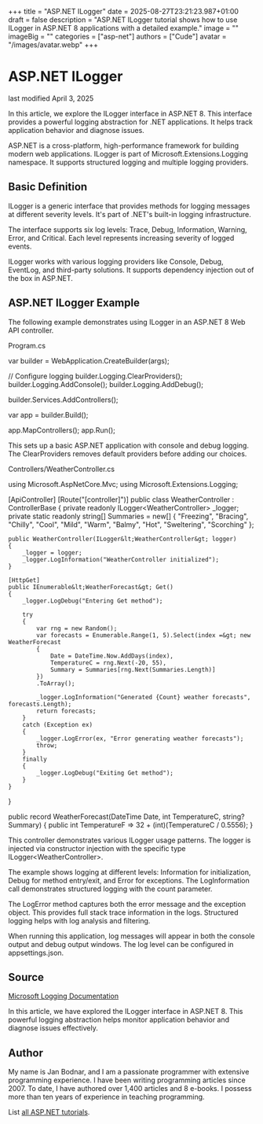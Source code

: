 +++
title = "ASP.NET ILogger"
date = 2025-08-27T23:21:23.987+01:00
draft = false
description = "ASP.NET ILogger tutorial shows how to use ILogger in ASP.NET 8 applications with a detailed example."
image = ""
imageBig = ""
categories = ["asp-net"]
authors = ["Cude"]
avatar = "/images/avatar.webp"
+++

# ASP.NET ILogger

last modified April 3, 2025

In this article, we explore the ILogger interface in ASP.NET 8. This interface
provides a powerful logging abstraction for .NET applications. It helps track
application behavior and diagnose issues.

ASP.NET is a cross-platform, high-performance framework for building modern web
applications. ILogger is part of Microsoft.Extensions.Logging namespace. It
supports structured logging and multiple logging providers.

## Basic Definition

ILogger is a generic interface that provides methods for logging messages at
different severity levels. It's part of .NET's built-in logging infrastructure.

The interface supports six log levels: Trace, Debug, Information, Warning,
Error, and Critical. Each level represents increasing severity of logged events.

ILogger works with various logging providers like Console, Debug, EventLog, and
third-party solutions. It supports dependency injection out of the box in ASP.NET.

## ASP.NET ILogger Example

The following example demonstrates using ILogger in an ASP.NET 8 Web API
controller.

Program.cs
  

var builder = WebApplication.CreateBuilder(args);

// Configure logging
builder.Logging.ClearProviders();
builder.Logging.AddConsole();
builder.Logging.AddDebug();

builder.Services.AddControllers();

var app = builder.Build();

app.MapControllers();
app.Run();

This sets up a basic ASP.NET application with console and debug logging. The
ClearProviders removes default providers before adding our choices.

Controllers/WeatherController.cs
  

using Microsoft.AspNetCore.Mvc;
using Microsoft.Extensions.Logging;

[ApiController]
[Route("[controller]")]
public class WeatherController : ControllerBase
{
    private readonly ILogger&lt;WeatherController&gt; _logger;
    private static readonly string[] Summaries = new[]
    {
        "Freezing", "Bracing", "Chilly", "Cool", "Mild",
        "Warm", "Balmy", "Hot", "Sweltering", "Scorching"
    };

    public WeatherController(ILogger&lt;WeatherController&gt; logger)
    {
        _logger = logger;
        _logger.LogInformation("WeatherController initialized");
    }

    [HttpGet]
    public IEnumerable&lt;WeatherForecast&gt; Get()
    {
        _logger.LogDebug("Entering Get method");
        
        try
        {
            var rng = new Random();
            var forecasts = Enumerable.Range(1, 5).Select(index =&gt; new WeatherForecast
            {
                Date = DateTime.Now.AddDays(index),
                TemperatureC = rng.Next(-20, 55),
                Summary = Summaries[rng.Next(Summaries.Length)]
            })
            .ToArray();

            _logger.LogInformation("Generated {Count} weather forecasts", forecasts.Length);
            return forecasts;
        }
        catch (Exception ex)
        {
            _logger.LogError(ex, "Error generating weather forecasts");
            throw;
        }
        finally
        {
            _logger.LogDebug("Exiting Get method");
        }
    }
}

public record WeatherForecast(DateTime Date, int TemperatureC, string? Summary)
{
    public int TemperatureF =&gt; 32 + (int)(TemperatureC / 0.5556);
}

This controller demonstrates various ILogger usage patterns. The logger is
injected via constructor injection with the specific type
ILogger&lt;WeatherController&gt;.

The example shows logging at different levels: Information for initialization,
Debug for method entry/exit, and Error for exceptions. The LogInformation call
demonstrates structured logging with the count parameter.

The LogError method captures both the error message and the
exception object. This provides full stack trace information in the logs.
Structured logging helps with log analysis and filtering.

When running this application, log messages will appear in both the console
output and debug output windows. The log level can be configured in appsettings.json.

## Source

[Microsoft Logging Documentation](https://learn.microsoft.com/en-us/dotnet/core/extensions/logging?tabs=command-line)

In this article, we have explored the ILogger interface in ASP.NET 8. This
powerful logging abstraction helps monitor application behavior and diagnose
issues effectively.

## Author

My name is Jan Bodnar, and I am a passionate programmer with extensive
programming experience. I have been writing programming articles since 2007.
To date, I have authored over 1,400 articles and 8 e-books. I possess more
than ten years of experience in teaching programming.

List [all ASP.NET tutorials](/all/#asp-net).